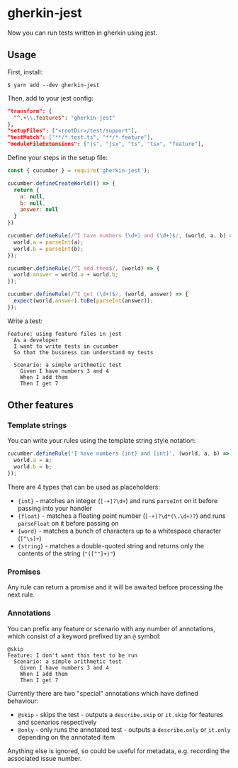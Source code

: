 # gherkin-jest

Now you can run tests written in gherkin using jest.

## Usage

First, install:

    $ yarn add --dev gherkin-jest

Then, add to your jest config:

```json
"transform": {
  "^.+\\.feature$": "gherkin-jest"
},
"setupFiles": ["<rootDir>/test/support"],
"testMatch": ["**/*.test.ts", "**/*.feature"],
"moduleFileExtensions": ["js", "jsx", "ts", "tsx", "feature"],
```

Define your steps in the setup file:

```js
const { cucumber } = require('gherkin-jest');

cucumber.defineCreateWorld(() => {
  return {
    a: null,
    b: null,
    answer: null
  }
})

cucumber.defineRule(/^I have numbers (\d+) and (\d+)$/, (world, a, b) => {
  world.a = parseInt(a);
  world.b = parseInt(b);
});

cucumber.defineRule(/^I add them$/, (world) => {
  world.answer = world.a + world.b;
});

cucumber.defineRule(/^I get (\d+)$/, (world, answer) => {
  expect(world.answer).toBe(parseInt(answer));
});
```

Write a test:

```gherkin
Feature: using feature files in jest
  As a developer
  I want to write tests in cucumber
  So that the business can understand my tests

  Scenario: a simple arithmetic test
    Given I have numbers 3 and 4
    When I add them
    Then I get 7
```

## Other features

### Template strings

You can write your rules using the template string style notation:

```js
cucumber.defineRule('I have numbers {int} and {int}', (world, a, b) => {
  world.a = a;
  world.b = b;
});
```

There are 4 types that can be used as placeholders:

 * `{int}` - matches an integer (`[-+]?\d+`) and runs `parseInt` on it before passing into your handler
 * `{float}` - matches a floating point number (`[-+]?\d*(\.\d+)?`) and runs `parseFloat` on it before passing on
 * `{word}` - matches a bunch of characters up to a whitespace character (`[^\s]+`)
 * `{string}` - matches a double-quoted string and returns only the contents of the string (`"([^"]+)"`)


###  Promises

Any rule can return a promise and it will be awaited before processing the next rule.

### Annotations

You can prefix any feature or scenario with any number of annotations, which consist of a keyword prefixed by an `@` symbol:

```gherkin
@skip
Feature: I don't want this test to be run
  Scenario: a simple arithmetic test
    Given I have numbers 3 and 4
    When I add them
    Then I get 7
```

Currently there are two "special" annotations which have defined behaviour:

 * `@skip` - skips the test - outputs a `describe.skip` or `it.skip` for features and scenarios respectively
 * `@only` - only runs the annotated test - outputs a `describe.only` or `it.only` depending on the annotated item

Anything else is ignored, so could be useful for metadata, e.g. recording the associated issue number.
